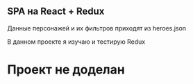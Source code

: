 ## SPA на React + Redux

Данные персонажей и их фильтров приходят из heroes.json 

В данном проекте я изучаю и тестирую Redux

# Проект не доделан
